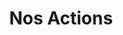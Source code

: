 ---
menu:
  main:
    parent: projet
    weight: 2
layout: actions
title: Nos Actions
illu: /img/page-actions/illu.png
intro:
  first: "Règles Élémentaires est la première Association française de lutte contre la précarité menstruelle. Concrètement, nous organisons et supervisons des collectes de produits d’hygiène intime que nous mettons gratuitement à disposition des femmes dans le besoin via notre solide réseau de partenaires ; et nous brisons le tabou des règles en menant des actions de sensibilisation nombreuses, diverses et variées."
actions:
  - btn_link: /collecter/organiser
    btn_text: Voir les étapes pour créer sa collecte ponctuelle
    content: >
      Des campagnes de collecte de produits d’hygiène intime, clé en main et ouvertes à tou·tes, permettent chaque année de récolter des centaines de milliers de protections à destinations des femmes dans le besoin partout en France. Des centaines de magasins, cabinets médicaux, établissements scolaires … ont déjà créé leur collecte ponctuelle et personnalisé leurs boîtes à dons grâce à notre kit de customisation !
    title: Les collectes ponctuelles
    illu:
      - /img/page-actions/illu-action1.jpg
      - /img/page-actions/illu-action2.jpg
      - /img/page-actions/illu-action3.jpg
      - /img/page-actions/illu-action4.jpg
  - btn_link: /collecter/boite
    btn_text: Voir les étapes pour obtenir sa boîte à dons
    content: >
      Il existe de très nombreuses collectes permanentes, qui accueillent vos dons de produits d’hygiène intime au sein de lieux de passage, publics (ex. mairies, écoles, services d’action sociale) ou privés (ex. bureaux).

      À la différence des collectes ponctuelles, nous mettons à disposition des boîtes à dons Règles Élémentaires “officielles” pour ce type de collectes.

      Nous comptons des dizaines de points de collecte permanents (mairies, ministères, tiers-lieux), et vous aussi pouvez créer votre collecte permanente. Alors, n'hésitez plus à rejoindre l'aventure !

    title: Les collectes permanentes
    illu:
      - /img/page-actions/permanente-1.jpg
      - /img/page-actions/permanente-2.jpg
      - /img/page-actions/permanente-3.jpg
      - /img/page-actions/permanente-4.jpg
  - btn_link: "mailto:partenartiat@regleselementaires.com"
    target_blank: true
    btn_text: Devenir Partenaire
    content: >
      Des ateliers d’information et de formation aux protections hygiéniques lavables et réutilisables sont organisés pour tenter de mettre fin à la dépendance aux dons des femmes bénéficiaires. Organisés en partenariat avec des fabricants de cups, serviettes lavables et culottes menstruelles, ces ateliers - en phase pilote -  informent les femmes dans le besoin de l’existence de ces solutions plus économiques et écologiques.
    title: Les ateliers auprès des bénéficiaires
    illu:
      - /img/page-actions/ateliers-2.jpg
      - /img/page-actions/ateliers-3.jpg
      - /img/page-actions/ateliers-4.jpg
      - /img/page-actions/ateliers-1.jpg
  - btn_link: "mailto: contact@regleselementaires.com"
    btn_text: Organiser un évènement de sensibilisation
    content: >
      En plus d’aider les plus démunies à se protéger et rester dignes, Règles Élémentaires s’engage à briser le tabou des règles.


      Cela passe  par différentes actions de sensibilisation auprès de tou·tes : via des conférences dans les entreprises, dans les écoles, dans les universités ; via des interventions lors de festivals, de forums, de soirées … mais aussi via les médias, des partenariats décalés et nos désormais fameux apéros mens(tr)uels !

    title: Les événements de sensibilisation
    illu:
      - /img/page-actions/sensi-4.jpg
      - /img/page-actions/sensi-3.jpg
      - /img/page-actions/sensi-2.jpg
      - /img/page-actions/sensi-1.jpg
---